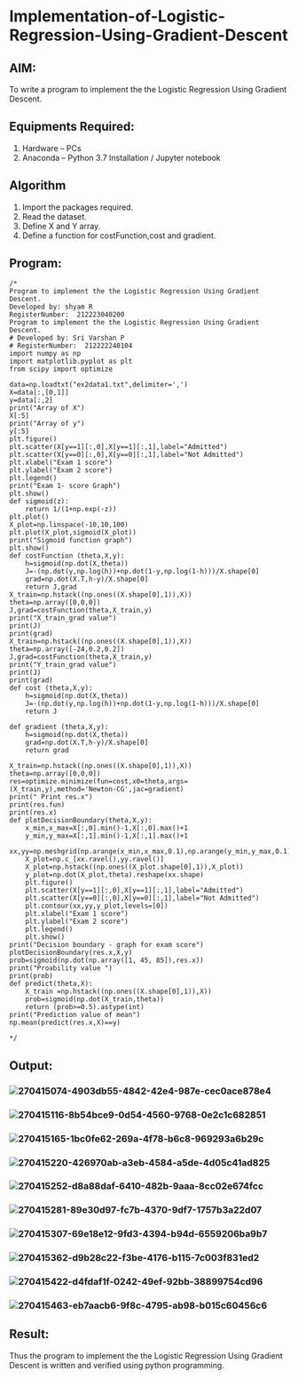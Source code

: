 # Implementation-of-Logistic-Regression-Using-Gradient-Descent

## AIM:
To write a program to implement the the Logistic Regression Using Gradient Descent.

## Equipments Required:
1. Hardware – PCs
2. Anaconda – Python 3.7 Installation / Jupyter notebook

## Algorithm
1. Import the packages required.
2. Read the dataset.
3. Define X and Y array.
4. Define a function for costFunction,cost and gradient. 


## Program:
```
/*
Program to implement the the Logistic Regression Using Gradient Descent.
Developed by: shyam R
RegisterNumber:  212223040200
Program to implement the the Logistic Regression Using Gradient Descent.
# Developed by: Sri Varshan P
# RegisterNumber:  212222240104
import numpy as np
import matplotlib.pyplot as plt
from scipy import optimize

data=np.loadtxt("ex2data1.txt",delimiter=',')
X=data[:,[0,1]]
y=data[:,2]
print("Array of X") 
X[:5]
print("Array of y") 
y[:5]
plt.figure()
plt.scatter(X[y==1][:,0],X[y==1][:,1],label="Admitted")
plt.scatter(X[y==0][:,0],X[y==0][:,1],label="Not Admitted")
plt.xlabel("Exam 1 score")
plt.ylabel("Exam 2 score")
plt.legend()
print("Exam 1- score Graph")
plt.show()
def sigmoid(z):
    return 1/(1+np.exp(-z))
plt.plot()
X_plot=np.linspace(-10,10,100)
plt.plot(X_plot,sigmoid(X_plot))
print("Sigmoid function graph")
plt.show()
def costFunction (theta,X,y):
    h=sigmoid(np.dot(X,theta))
    J=-(np.dot(y,np.log(h))+np.dot(1-y,np.log(1-h)))/X.shape[0]
    grad=np.dot(X.T,h-y)/X.shape[0]
    return J,grad
X_train=np.hstack((np.ones((X.shape[0],1)),X))
theta=np.array([0,0,0])
J,grad=costFunction(theta,X_train,y)
print("X_train_grad value")
print(J)
print(grad)
X_train=np.hstack((np.ones((X.shape[0],1)),X))
theta=np.array([-24,0.2,0.2])
J,grad=costFunction(theta,X_train,y)
print("Y_train_grad value")
print(J)
print(grad)
def cost (theta,X,y):
    h=sigmoid(np.dot(X,theta))
    J=-(np.dot(y,np.log(h))+np.dot(1-y,np.log(1-h)))/X.shape[0]
    return J

def gradient (theta,X,y):
    h=sigmoid(np.dot(X,theta))
    grad=np.dot(X.T,h-y)/X.shape[0]
    return grad 
   
X_train=np.hstack((np.ones((X.shape[0],1)),X))
theta=np.array([0,0,0])
res=optimize.minimize(fun=cost,x0=theta,args=(X_train,y),method='Newton-CG',jac=gradient)
print(" Print res.x")
print(res.fun)
print(res.x)   
def plotDecisionBoundary(theta,X,y):
    x_min,x_max=X[:,0].min()-1,X[:,0].max()+1
    y_min,y_max=X[:,1].min()-1,X[:,1].max()+1
    xx,yy=np.meshgrid(np.arange(x_min,x_max,0.1),np.arange(y_min,y_max,0.1))
    X_plot=np.c_[xx.ravel(),yy.ravel()]
    X_plot=np.hstack((np.ones((X_plot.shape[0],1)),X_plot))
    y_plot=np.dot(X_plot,theta).reshape(xx.shape)
    plt.figure()
    plt.scatter(X[y==1][:,0],X[y==1][:,1],label="Admitted")
    plt.scatter(X[y==0][:,0],X[y==0][:,1],label="Not Admitted")
    plt.contour(xx,yy,y_plot,levels=[0])
    plt.xlabel("Exam 1 score")
    plt.ylabel("Exam 2 score")
    plt.legend()
    plt.show()  
print("Decision boundary - graph for exam score")
plotDecisionBoundary(res.x,X,y)
prob=sigmoid(np.dot(np.array([1, 45, 85]),res.x))
print("Proability value ")
print(prob)
def predict(theta,X):
    X_train =np.hstack((np.ones((X.shape[0],1)),X))
    prob=sigmoid(np.dot(X_train,theta))
    return (prob>=0.5).astype(int)
print("Prediction value of mean")
np.mean(predict(res.x,X)==y)

*/
```

## Output:
### ![270415074-4903db55-4842-42e4-987e-cec0ace878e4](https://github.com/shivanshyam79/-Implementation-of-Logistic-Regression-Using-Gradient-Descent/assets/151513860/6cc89937-043a-4a11-b26e-7d05b530ce38)
### ![270415116-8b54bce9-0d54-4560-9768-0e2c1c682851](https://github.com/shivanshyam79/-Implementation-of-Logistic-Regression-Using-Gradient-Descent/assets/151513860/ce2f0edb-f9f4-477b-bda0-d9133d3da622)
### ![270415165-1bc0fe62-269a-4f78-b6c8-969293a6b29c](https://github.com/shivanshyam79/-Implementation-of-Logistic-Regression-Using-Gradient-Descent/assets/151513860/05a3ca7b-c79a-417e-a9cf-8fa4baab0140)
### ![270415220-426970ab-a3eb-4584-a5de-4d05c41ad825](https://github.com/shivanshyam79/-Implementation-of-Logistic-Regression-Using-Gradient-Descent/assets/151513860/7111dbf3-17df-45fa-89ac-7eade3eaf720)
### ![270415252-d8a88daf-6410-482b-9aaa-8cc02e674fcc](https://github.com/shivanshyam79/-Implementation-of-Logistic-Regression-Using-Gradient-Descent/assets/151513860/24072eb0-fb5e-4f47-af01-6d75e8c95d24)
### ![270415281-89e30d97-fc7b-4370-9df7-1757b3a22d07](https://github.com/shivanshyam79/-Implementation-of-Logistic-Regression-Using-Gradient-Descent/assets/151513860/58a5fc82-8683-441e-af6f-e126d3e8f47b)
### ![270415307-69e18e12-9fd3-4394-b94d-6559206ba9b7](https://github.com/shivanshyam79/-Implementation-of-Logistic-Regression-Using-Gradient-Descent/assets/151513860/607caef2-dbc5-4c52-9cee-a24faeef73f1)
### ![270415362-d9b28c22-f3be-4176-b115-7c003f831ed2](https://github.com/shivanshyam79/-Implementation-of-Logistic-Regression-Using-Gradient-Descent/assets/151513860/ec409b30-2c5b-4f24-8898-e5d9f95792d2)
### ![270415422-d4fdaf1f-0242-49ef-92bb-38899754cd96](https://github.com/shivanshyam79/-Implementation-of-Logistic-Regression-Using-Gradient-Descent/assets/151513860/6e6943a2-4046-462f-aff8-88eb6e7efdf5)
### ![270415463-eb7aacb6-9f8c-4795-ab98-b015c60456c6](https://github.com/shivanshyam79/-Implementation-of-Logistic-Regression-Using-Gradient-Descent/assets/151513860/42b19953-b2b1-4a56-ada3-1fa6dd714eda)


## Result:
Thus the program to implement the the Logistic Regression Using Gradient Descent is written and verified using python programming.

